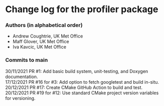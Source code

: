 # Change log for the profiler package #

### Authors (in alphabetical order) ###

* Andrew Coughtrie, UK Met Office
* Maff Glover, UK Met Office
* Iva Kavcic, UK Met Office

### Commits to main ###

30/11/2021 PR #1: Add basic build system, unit-testing, and Doxygen documentation.\
17/12/2021 PR #16 for #3: Add option to fetch googletest and build in-situ.\
20/12/2021 PR #17: Create CMake GitHub Action to build and test. \
20/12/2021 PR #19 for #12: Use standard CMake project version variables for versioning.
